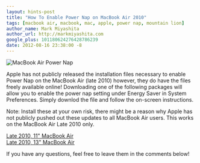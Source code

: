 ```yaml
---
layout: hints-post
title: "How To Enable Power Nap on MacBook Air 2010"
tags: [macbook air, macbook, mac, apple, power nap, mountain lion]
author_name: Mark Miyashita
author_url: http://markmiyashita.com
google_plus: 101180624276428786239
date: 2012-08-16 23:38:00 -8
---
```


<img class="clear blog-image-full-border" src="{{site.url}}/images/power_nap.png" title="MacBook Air Power Nap">

Apple has not publicly released the installation files necessary to enable Power Nap on the MacBook Air (late 2010) however, they do have the files freely available online! Downloading one of the following packages will allow you to enable the power nap setting under Energy Saver in System Preferences. Simply downlod the file and follow the on-screen instructions.

Note: Install these at your own risk, there might be a reason why Apple has not publicly pushed out these updates to all MacBook Air users. This works on the MacBook Air Late 2010 only.

<a href="http://swcdn.apple.com/content/downloads/21/62/041-6202/bjbjgeh996zkek2kv17oxx7efn8119zzk6/2010MBA11.pkg">Late 2010, 11" MacBook Air</a><br />
<a href="http://swcdn.apple.com/content/downloads/21/62/041-6202/bjbjgeh996zkek2kv17oxx7efn8119zzk6/2010MBA13.pkg">Late 2010, 13" MacBook Air</a>

If you have any questions, feel free to leave them in the comments below!